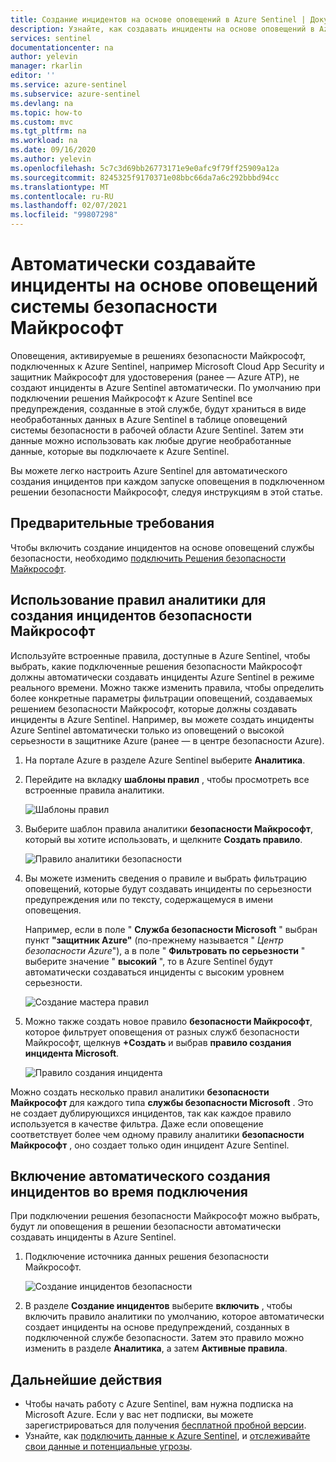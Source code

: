 ```yaml
---
title: Создание инцидентов на основе оповещений в Azure Sentinel | Документация Майкрософт
description: Узнайте, как создавать инциденты на основе оповещений в Azure Sentinel.
services: sentinel
documentationcenter: na
author: yelevin
manager: rkarlin
editor: ''
ms.service: azure-sentinel
ms.subservice: azure-sentinel
ms.devlang: na
ms.topic: how-to
ms.custom: mvc
ms.tgt_pltfrm: na
ms.workload: na
ms.date: 09/16/2020
ms.author: yelevin
ms.openlocfilehash: 5c7c3d69bb26773171e9e0afc9f79ff25909a12a
ms.sourcegitcommit: 8245325f9170371e08bbc66da7a6c292bbbd94cc
ms.translationtype: MT
ms.contentlocale: ru-RU
ms.lasthandoff: 02/07/2021
ms.locfileid: "99807298"
---
```

# <a name="automatically-create-incidents-from-microsoft-security-alerts"></a>Автоматически создавайте инциденты на основе оповещений системы безопасности Майкрософт

Оповещения, активируемые в решениях безопасности Майкрософт, подключенных к Azure Sentinel, например Microsoft Cloud App Security и защитник Майкрософт для удостоверения (ранее — Azure ATP), не создают инциденты в Azure Sentinel автоматически. По умолчанию при подключении решения Майкрософт к Azure Sentinel все предупреждения, созданные в этой службе, будут храниться в виде необработанных данных в Azure Sentinel в таблице оповещений системы безопасности в рабочей области Azure Sentinel. Затем эти данные можно использовать как любые другие необработанные данные, которые вы подключаете к Azure Sentinel.

Вы можете легко настроить Azure Sentinel для автоматического создания инцидентов при каждом запуске оповещения в подключенном решении безопасности Майкрософт, следуя инструкциям в этой статье.

## <a name="prerequisites"></a>Предварительные требования
Чтобы включить создание инцидентов на основе оповещений службы безопасности, необходимо [подключить Решения безопасности Майкрософт](connect-data-sources.md#data-connection-methods).

## <a name="using-microsoft-security-incident-creation-analytics-rules"></a>Использование правил аналитики для создания инцидентов безопасности Майкрософт

Используйте встроенные правила, доступные в Azure Sentinel, чтобы выбрать, какие подключенные решения безопасности Майкрософт должны автоматически создавать инциденты Azure Sentinel в режиме реального времени. Можно также изменить правила, чтобы определить более конкретные параметры фильтрации оповещений, создаваемых решением безопасности Майкрософт, которые должны создавать инциденты в Azure Sentinel. Например, вы можете создать инциденты Azure Sentinel автоматически только из оповещений о высокой серьезности в защитнике Azure (ранее — в центре безопасности Azure).

1. На портале Azure в разделе Azure Sentinel выберите **Аналитика**.

1. Перейдите на вкладку **шаблоны правил** , чтобы просмотреть все встроенные правила аналитики.

    ![Шаблоны правил](media/incidents-from-alerts/rule-templates.png)

1. Выберите шаблон правила аналитики **безопасности Майкрософт**, который вы хотите использовать, и щелкните **Создать правило**.

    ![Правило аналитики безопасности](media/incidents-from-alerts/security-analytics-rule.png)

1. Вы можете изменить сведения о правиле и выбрать фильтрацию оповещений, которые будут создавать инциденты по серьезности предупреждения или по тексту, содержащемуся в имени оповещения.  
      
    Например, если в поле " **Служба безопасности Microsoft** " выбран пункт **"защитник Azure"** (по-прежнему называется " *Центр безопасности Azure*"), а в поле " **Фильтровать по серьезности** " выберите значение " **высокий** ", то в Azure Sentinel будут автоматически создаваться инциденты с высоким уровнем серьезности.  

    ![Создание мастера правил](media/incidents-from-alerts/create-rule-wizard.png)

1. Можно также создать новое правило **безопасности Майкрософт**, которое фильтрует оповещения от разных служб безопасности Майкрософт, щелкнув **+Создать** и выбрав **правило создания инцидента Microsoft**.

    ![Правило создания инцидента](media/incidents-from-alerts/incident-creation-rule.png)

  Можно создать несколько правил аналитики **безопасности Майкрософт** для каждого типа **службы безопасности Microsoft** . Это не создает дублирующихся инцидентов, так как каждое правило используется в качестве фильтра. Даже если оповещение соответствует более чем одному правилу аналитики **безопасности Майкрософт** , оно создает только один инцидент Azure Sentinel.

## <a name="enable-incident-generation-automatically-during-connection"></a>Включение автоматического создания инцидентов во время подключения
 При подключении решения безопасности Майкрософт можно выбрать, будут ли оповещения в решении безопасности автоматически создавать инциденты в Azure Sentinel.

1. Подключение источника данных решения безопасности Майкрософт. 

   ![Создание инцидентов безопасности](media/incidents-from-alerts/generate-security-incidents.png)

1. В разделе **Создание инцидентов** выберите **включить** , чтобы включить правило аналитики по умолчанию, которое автоматически создает инциденты на основе предупреждений, созданных в подключенной службе безопасности. Затем это правило можно изменить в разделе **Аналитика**, а затем **Активные правила**.

## <a name="next-steps"></a>Дальнейшие действия

- Чтобы начать работу с Azure Sentinel, вам нужна подписка на Microsoft Azure. Если у вас нет подписки, вы можете зарегистрироваться для получения [бесплатной пробной версии](https://azure.microsoft.com/free/).
- Узнайте, как [подключить данные к Azure Sentinel](quickstart-onboard.md), и [отслеживайте свои данные и потенциальные угрозы](quickstart-get-visibility.md).
